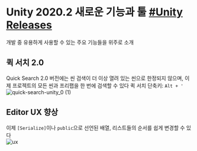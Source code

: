 # Unity 2020.2 새로운 기능과 툴 [#Unity Releases](https://unity.com/kr/releases/2020-2)
개발 중 유용하게 사용할 수 있는 주요 기능들을 위주로 소개

## 퀵 서치 2.0
Quick Search 2.0 버전에는 씬 검색이 더 이상 열려 있는 씬으로 한정되지 않으며, 이제 프로젝트의 모든 씬과 프리팹을 한 번에 검색할 수 있다
퀵 서치 단축키: `Alt + '`  
![quick-search-unity_0 (1)](https://user-images.githubusercontent.com/37904040/109277075-29e20480-785a-11eb-9efb-ff0f04a0d60a.png)

## Editor UX 향상
이제 `[Serialize]`이나 `public`으로 선언된 배열, 리스트들의 순서를 쉽게 변경할 수 있다  
![ux](https://user-images.githubusercontent.com/37904040/109279104-b1c90e00-785c-11eb-93f5-640d5ff8a83c.PNG)
